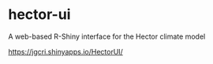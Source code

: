 # hector-ui

A web-based R-Shiny interface for the Hector climate model

https://jgcri.shinyapps.io/HectorUI/
